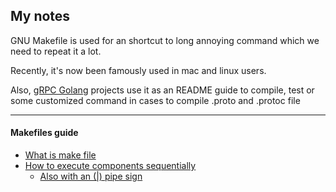 ## My notes

GNU Makefile is used for an shortcut to
long annoying command which we need to repeat it a lot.

Recently, it's now been famously used in mac and linux users.

Also, [gRPC Golang](https://www.udemy.com/course/grpc-golang) projects use it as an README guide to compile, test or\
some customized command in cases to compile .proto and .protoc file

---

#### Makefiles guide

- [What is make file](https://medium.com/@ayogun/what-is-makefile-and-make-how-do-we-use-it-3828f2ee8cb)
- [How to execute components sequentially](https://stackoverflow.com/questions/9159960/order-of-processing-components-in-makefile)
  - [Also with an (|) pipe sign](https://stackoverflow.com/questions/22630996/makefile-sequential-execution/22638294#22638294)
